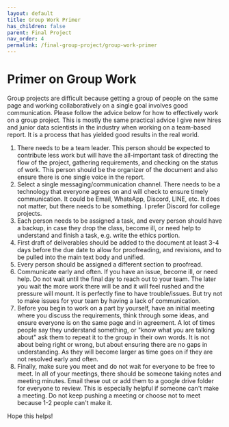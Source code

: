 ```yaml
---
layout: default
title: Group Work Primer
has_children: false
parent: Final Project
nav_order: 4
permalink: /final-group-project/group-work-primer
---
```


# Primer on Group Work

Group projects are difficult because getting a group of people on the same page and working collaboratively on a single goal involves good communication. Please follow the advice below for how to effectively work on a group project. This is mostly the same practical advice I give new hires and junior data scientists in the industry when working on a team-based report. It is a process that has yielded good results in the real world.

1. There needs to be a team leader. This person should be expected to contribute less work but will have the all-important task of directing the flow of the project, gathering requirements, and checking on the status of work. This person should be the organizer of the document and also ensure there is one single voice in the report.
2. Select a single messaging/communication channel. There needs to be a technology that everyone agrees on and will check to ensure timely communication. It could be Email, WhatsApp, Discord, LINE, etc. It does not matter, but there needs to be something. I prefer Discord for college projects.
3. Each person needs to be assigned a task, and every person should have a backup, in case they drop the class, become ill, or need help to understand and finish a task, e.g. write the ethics portion.
4. First draft of deliverables should be added to the document at least 3-4 days before the due date to allow for proofreading, and revisions, and to be pulled into the main text body and unified.
5. Every person should be assigned a different section to proofread.
6. Communicate early and often. If you have an issue, become ill, or need help. Do not wait until the final day to reach out to your team. The later you wait the more work there will be and it will feel rushed and the pressure will mount. It is perfectly fine to have trouble/issues. But try not to make issues for your team by having a lack of communication.
7. Before you begin to work on a part by yourself, have an initial meeting where you discuss the requirements, think through some ideas, and ensure everyone is on the same page and in agreement. A lot of times people say they understand something, or "know what you are talking about" ask them to repeat it to the group in their own words. It is not about being right or wrong, but about ensuring there are no gaps in understanding. As they will become larger as time goes on if they are not resolved early and often.
8. Finally, make sure you meet and do not wait for everyone to be free to meet. In all of your meetings, there should be someone taking notes and meeting minutes. Email these out or add them to a google drive folder for everyone to review. This is especially helpful if someone can't make a meeting. Do not keep pushing a meeting or choose not to meet because 1-2 people can't make it. 

Hope this helps!